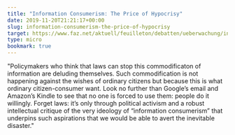 ```yaml
---
title: "Information Consumerism: The Price of Hypocrisy"
date: 2019-11-20T21:21:17+00:00
slug: information-consumerism-the-price-of-hypocrisy
target: https://www.faz.net/aktuell/feuilleton/debatten/ueberwachung/information-consumerism-the-price-of-hypocrisy-12292374.html
type: micro
bookmark: true
---
```

"Policymakers who think that laws can stop this commodificaton of information are deluding themselves. Such commodification is not happening against the wishes of ordinary citizens but because this is what ordinary citizen-consumer want. Look no further than Google’s email and Amazon’s Kindle to see that no one is forced to use them: people do it willingly. Forget laws: it’s only through political activism and a robust intellectual critique of the very ideology of “information consumerism” that underpins such aspirations that we would be able to avert the inevitable disaster."
